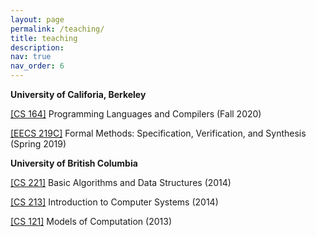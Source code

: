 ```yaml
---
layout: page
permalink: /teaching/
title: teaching
description: 
nav: true
nav_order: 6
---
```


<b> University of Califoria, Berkeley </b>

[\[CS 164\]](https://inst.eecs.berkeley.edu/~cs164/fa20/info.html) Programming Languages and Compilers (Fall 2020)

[\[EECS 219C\]](https://people.eecs.berkeley.edu/~sseshia/219c/) Formal Methods: Specification, Verification, and Synthesis (Spring 2019)

<b> University of British Columbia </b> 

[\[CS 221\]](https://courses.students.ubc.ca/cs/courseschedule?pname=subjarea&tname=subj-course&dept=CPSC&course=221) Basic Algorithms and Data Structures (2014)

[\[CS 213\]](https://courses.students.ubc.ca/cs/courseschedule?pname=subjarea&tname=subj-course&dept=CPSC&course=213) Introduction to Computer Systems (2014)

[\[CS 121\]](https://courses.students.ubc.ca/cs/courseschedule?pname=subjarea&tname=subj-course&dept=CPSC&course=121) Models of Computation (2013)
